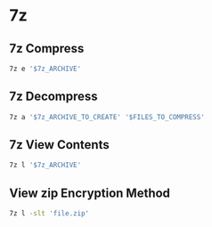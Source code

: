 # 7z

## 7z Compress

```bash
7z e '$7z_ARCHIVE'
```

## 7z Decompress

```bash
7z a '$7z_ARCHIVE_TO_CREATE' '$FILES_TO_COMPRESS'
```

## 7z View Contents

```bash
7z l '$7z_ARCHIVE'
```

## View zip Encryption Method

```bash
7z l -slt 'file.zip'
```
